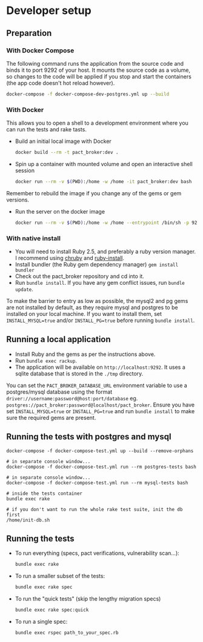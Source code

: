 # Developer setup

## Preparation

### With Docker Compose

The following command runs the application from the source code and binds it to port 9292 of your host. It mounts the source code as a volume, so changes to the code will be applied if you stop and start the containers (the app code doesn't hot reload however).

```sh
docker-compose -f docker-compose-dev-postgres.yml up --build
```

### With Docker

This allows you to open a shell to a development environment where you can run the tests and rake tasts.

* Build an initial local image with Docker

    ```sh
    docker build --rm -t pact_broker:dev .
    ```

* Spin up a container with mounted volume and open an interactive shell session

    ```sh
    docker run --rm -v $(PWD):/home -w /home -it pact_broker:dev bash
    ```

Remember to rebuild the image if you change any of the gems or gem versions.

* Run the server on the docker image

    ```sh
    docker run --rm -v $(PWD):/home -w /home --entrypoint /bin/sh -p 9292:9292 -it pact_broker:dev /usr/local/bin/start
    ```

### With native install

* You will need to install Ruby 2.5, and preferably a ruby version manager. I recommend using [chruby][chruby] and [ruby-install][ruby-install].
* Install bundler (the Ruby gem dependency manager) `gem install bundler`
* Check out the pact_broker repository and cd into it.
* Run `bundle install`. If you have any gem conflict issues, run `bundle update`.

To make the barrier to entry as low as possible, the mysql2 and pg gems are not installed by default, as they require mysql and postgres to be installed on your local machine. If you want to install them, set `INSTALL_MYSQL=true` and/or `INSTALL_PG=true` before running `bundle install`.

## Running a local application

* Install Ruby and the gems as per the instructions above.
* Run `bundle exec rackup`.
* The application will be available on `http://localhost:9292`. It uses a sqlite database that is stored in the `./tmp` directory.

You can set the `PACT_BROKER_DATABASE_URL` environment variable to use a postgres/mysql database using the format `driver://username:password@host:port/database` eg. `postgres://pact_broker:password@localhost/pact_broker`. Ensure you have set `INSTALL_MYSQL=true` or `INSTALL_PG=true` and run `bundle install` to make sure the required gems are present.

## Running the tests with postgres and mysql

```
docker-compose -f docker-compose-test.yml up --build --remove-orphans

# in separate console window...
docker-compose -f docker-compose-test.yml run --rm postgres-tests bash

# in separate console window...
docker-compose -f docker-compose-test.yml run --rm mysql-tests bash

# inside the tests container
bundle exec rake

# if you don't want to run the whole rake test suite, init the db first
/home/init-db.sh
```
## Running the tests

* To run everything (specs, pact verifications, vulnerability scan...):
  ```sh
  bundle exec rake
  ```
* To run a smaller subset of the tests:
  ```sh
  bundle exec rake spec
  ```
* To run the "quick tests" (skip the lengthy migration specs)
  ```sh
  bundle exec rake spec:quick
  ```
* To run a single spec:
  ```sh
  bundle exec rspec path_to_your_spec.rb
  ```

[chruby]: https://github.com/postmodern/chruby
[ruby-install]: https://github.com/postmodern/ruby-install
